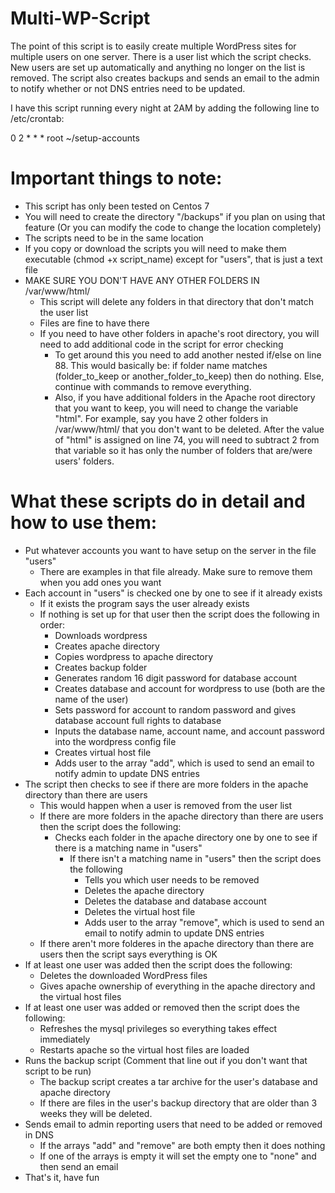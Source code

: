 Multi-WP-Script
===============

The point of this script is to easily create multiple WordPress sites for multiple users on one server. There is a user list which the script checks. New users are set up automatically and anything no longer on the list is removed. The script also creates backups and sends an email to the admin to notify whether or not DNS entries need to be updated.

I have this script running every night at 2AM by adding the following line to /etc/crontab:

0  2  *  *  * root       ~/setup-accounts


Important things to note:
=========================
- This script has only been tested on Centos 7
- You will need to create the directory "/backups" if you plan on using that feature (Or you can modify the code to change the location completely)
- The scripts need to be in the same location
- If you copy or download the scripts you will need to make them executable (chmod +x script_name) except for "users", that is just a text file
- MAKE SURE YOU DON'T HAVE ANY OTHER FOLDERS IN /var/www/html/
  - This script will delete any folders in that directory that don't match the user list
  - Files are fine to have there
  - If you need to have other folders in apache's root directory, you will need to add additional code in the script for error checking
    - To get around this you need to add another nested if/else on line 88. This would basically be: if folder name matches (folder_to_keep or another_folder_to_keep) then do nothing. Else, continue with commands to remove everything.
    - Also, if you have additional folders in the Apache root directory that you want to keep, you will need to change the  variable "html". For example, say you have 2 other folders in /var/www/html/ that you don't want to be deleted. After the value of "html" is assigned on line 74, you will need to subtract 2 from that variable so it has only the number of folders that are/were users' folders.


What these scripts do in detail and how to use them:
================================
- Put whatever accounts you want to have setup on the server in the file "users"
  - There are examples in that file already. Make sure to remove them when you add ones you want
- Each account in "users" is checked one by one to see if it already exists
  - If it exists the program says the user already exists
  - If nothing is set up for that user then the script does the following in order:
    - Downloads wordpress
    - Creates apache directory
    - Copies wordpress to apache directory
    - Creates backup folder
    - Generates random 16 digit password for database account
    - Creates database and account for wordpress to use (both are the name of the user)
    - Sets password for account to random password and gives database account full rights to database
    - Inputs the database name, account name, and account password into the wordpress config file
    - Creates virtual host file
    - Adds user to the array "add", which is used to send an email to notify admin to update DNS entries
- The script then checks to see if there are more folders in the apache directory than there are users
  - This would happen when a user is removed from the user list
  - If there are more folders in the apache directory than there are users then the script does the following:
    - Checks each folder in the apache directory one by one to see if there is a matching name in "users"
      - If there isn't a matching name in "users" then the script does the following
        - Tells you which user needs to be removed
        - Deletes the apache directory
        - Deletes the database and database account
        - Deletes the virtual host file
        - Adds user to the array "remove", which is used to send an email to notify admin to update DNS entries
  - If there aren't more folderes in the apache directory than there are users then the script says everything is OK
- If at least one user was added then the script does the following:
  - Deletes the downloaded WordPress files
  - Gives apache ownership of everything in the apache directory and the virtual host files
- If at least one user was added or removed then the script does the following:
  - Refreshes the mysql privileges so everything takes effect immediately
  - Restarts apache so the virtual host files are loaded
- Runs the backup script (Comment that line out if you don't want that script to be run)
  - The backup script creates a tar archive for the user's database and apache directory
  - If there are files in the user's backup directory that are older than 3 weeks they will be deleted.
- Sends email to admin reporting users that need to be added or removed in DNS
  - If the arrays "add" and "remove" are both empty then it does nothing
  - If one of the arrays is empty it will set the empty one to "none" and then send an email
- That's it, have fun

















